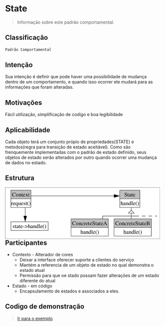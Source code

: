 # State
> Informação sobre este padrão comportamental.

## Classificação
```sh
Padrão Comportamental
```

## Intenção
Sua intenção é definir que pode haver uma possibilidade de mudança dentro de um comportamento, e quando isso ocorrer ele mudará para as informações que foram alteradas.

## Motivações
Fácil utilização, simplificação de codigo e boa legibilidade

## Aplicabilidade
Cada objeto terá um conjunto própio de propriedades(STATE) e metodos(regra para transição de estado aceitável). Como são frenquemente implementadas com o padrão de estado definido, seus objetos de estado serão alterados por outro quando ocorrer uma mudança de dados no estado.

## Estrutura
<img src="structure_state.png"
     alt="Structure State Pattern"
     style="float: left; margin-right: 10px;" />
     
## Participantes
* Contexto - Alterador de cores
    * Deixar a interface oferecer suporte a clientes do serviço
    * Mantém a referencia de um objeto de estado no qual demonstra o estado atual
    * Permissão para que oe stado possam fazer alterações de um estado diferente do atual
* Estado - em código
    * Encapsulamento de estados e associados a eles.

## Codigo de demonstração
><a style="text-decoration: none, color: #f0f0f0f0" href="https://github.com/hebertbritto/design_patterns/blob/main/state/state.js">Ir para o exemplo</a>
